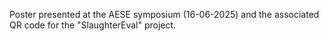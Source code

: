 Poster presented at the AESE symposium (16-06-2025) and the associated QR code for the "SlaughterEval" project.
